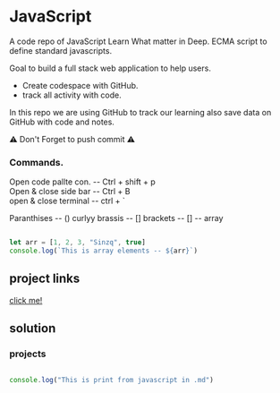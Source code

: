# JavaScript

A code repo of JavaScript Learn What matter in Deep.
ECMA script to define standard javascripts.

Goal to build a full stack web application to help users.
* Create codespace with GitHub.
* track all activity with code.

In this repo we are using GitHub to track our learning also save data on GitHub with code and notes. <br>

⚠️ Don't Forget to push commit ⚠️

### Commands.
Open code pallte con. -- Ctrl + shift + p     <br>
Open & close side bar -- Ctrl + B             <br>
open & close terminal -- ctrl + `             <br>

Paranthises    -- ()
curlyy brassis -- []
brackets       -- [] -- array

```Javascript 

let arr = [1, 2, 3, "Sinzq", true]
console.log(`This is array elements -- ${arr}`)

```

## project links 
[click me!](https://github.com/sinzq)


## solution

### projects

```Javascript 

console.log("This is print from javascript in .md")

```